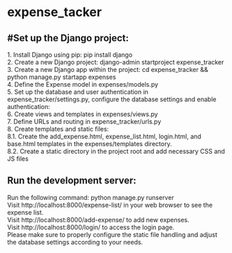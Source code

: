 # expense_tacker
<h2>#Set up the Django project:<br> </h2>
1. Install Django using pip: pip install django<br>
2. Create a new Django project: django-admin startproject expense_tracker<br>
3. Create a new Django app within the project: cd expense_tracker && python manage.py startapp expenses<br>
4. Define the Expense model in expenses/models.py <br> 
5. Set up the database and user authentication in expense_tracker/settings.py, configure the database settings and enable authentication: <br> 
6. Create views and templates in expenses/views.py <br> 
7. Define URLs and routing in expense_tracker/urls.py <br>
8. Create templates and static files:<br>
  8.1. Create the add_expense.html, expense_list.html, login.html, and base.html templates in the expenses/templates directory.<br> 
  8.2. Create a static directory in the project root and add necessary CSS and JS files<br> 

<h2> Run the development server:<br></h2>
Run the following command: python manage.py runserver<br>
Visit http://localhost:8000/expense-list/ in your web browser to see the expense list.<br>
Visit http://localhost:8000/add-expense/ to add new expenses.<br>
Visit http://localhost:8000/login/ to access the login page.<br>
Please make sure to properly configure the static file handling and adjust the database settings according to your needs.<br>
